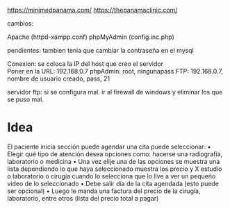 https://minimedpanama.com/
https://thepanamaclinic.com/

cambios:

Apache (httpd-xampp.conf)
phpMyAdmin (config.inc.php)

pendientes:
tambien tenia que cambiar la contraseña en el mysql 

Conexion: se coloca la IP del host que creo el servidor  
Poner en la URL: 192.168.0.7
phpAdmin: root, ningunapass
FTP: 192.168.0.7, nombre de usuario creado, pass, 21

servidor ftp:
si se configura mal. ir al firewall de windows y eliminar los que se puso mal. 

# Idea
El paciente inicia sección puede agendar una cita puede seleccionar:
• Elegir qué tipo de atención desea opciones como: hacerse una radiografía,
laboratorio o medicina
• Una vez elije una de las opciones se muestra una lista dependiendo lo que haya
seleccionado muestra los precio y X estudio o laboratorio o cirugía cuando lo
selecciona que lo llve a ver un pequeño video de lo seleccionado
• Debe salir día de la cita agendada (esto puede ser opcional)
• Luego le manda una factura del precio de la cirugía, laboratorio, entre otros
(lista del precio total a pagar)
